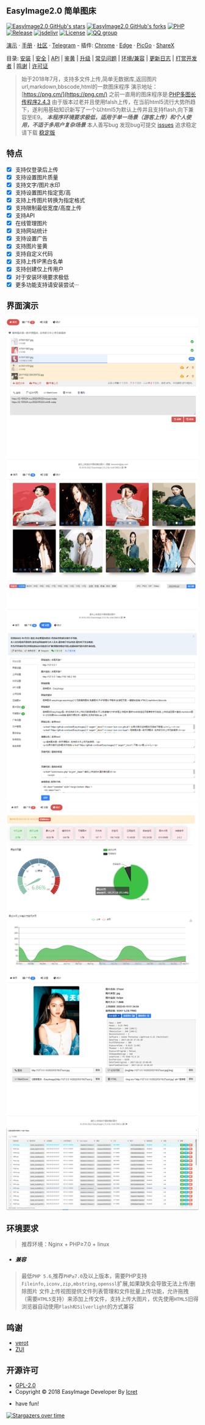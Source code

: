 ## EasyImage2.0 简单图床

[![EasyImage2.0 GitHub's stars](https://img.shields.io/github/stars/icret/easyImage2.0?style=social)](https://github.com/icret/EasyImages2.0/stargazers)
[![EasyImage2.0 GitHub's forks](https://img.shields.io/github/forks/icret/easyimage2.0?style=social)](https://github.com/icret/EasyImages2.0/network/members)
[![PHP](https://img.shields.io/badge/php-5.6%20--%208.0-blue.svg)](http://php.net)
[![Release](https://img.shields.io/github/v/release/icret/EasyImages2.0)](https://github.com/icret/EasyImages2.0/releases)
[![jsdelivr](https://data.jsdelivr.com/v1/package/gh/icret/EasyImages2.0/badge)](https://cdn.jsdelivr.net/gh/icret/EasyImages2.0@EasyImage2.0/)
[![License](https://img.shields.io/badge/license-GPL_V2.0-yellowgreen.svg)](https://github.com/icret/EasyImages2.0/blob/master/LICENSE)
[![QQ group](https://pub.idqqimg.com/wpa/images/group.png)](https://jq.qq.com/?_wv=1027&k=jfXRHU8Y)

[演示](https://png.cm/) · [手册](https://icret.gitee.io/easyimages2.0/#/) · [社区](https://github.com/icret/EasyImages2.0/discussions) · [Telegram](https://t.me/Easy_Image) - 插件: [Chrome](/docs/Chrome插件.md) · [Edge](/docs/Edge插件.md) · [PicGo](/docs/使用PicGo上传.md) · [ShareX](/docs/使用ShareX上传.md)

目录: [安装](/docs/安装图床.md) | [安全](/docs/安全配置.md) | [API](/docs/API.md) | [鉴黄](/docs/鉴黄.md) | [升级](/docs/图床更新升级.md) | [常见问题](/docs/常见问题.md) | [环境/兼容](#环境要求) | [更新日志](/docs/update.md) | [打赏开发者](/docs/打赏开发者.md) | [鸣谢](#鸣谢) | [许可证](#开源许可) 

> 始于2018年7月，支持多文件上传,简单无数据库,返回图片url,markdown,bbscode,html的一款图床程序
演示地址：[https://png.cm/](https://png.cm/) 
之前一直用的图床程序是:[PHP多图长传程序2.4.3](https://www.jb51.net/codes/40544.html)
由于版本过老并且使用falsh上传，在当前html5流行大势所趋下，遂利用基础知识新写了一个以html5为默认上传并且支持flash,向下兼容至IE9。
***本程序环境要求极低，适用于单一场景（游客上传）和个人使用，不适于多用户复杂场景***
>本人善写bug 发现bug可提交 [issues](https://github.com/icret/EasyImages2.0/issues) 追求稳定请下载 [稳定版](https://github.com/icret/EasyImages2.0/releases)

## 特点

* [x] 支持仅登录后上传
* [x] 支持设置图片质量
* [x] 支持文字/图片水印
* [x] 支持设置图片指定宽/高
* [x] 支持上传图片转换为指定格式
* [x] 支持限制最低宽度/高度上传
* [x] 支持API
* [x] 在线管理图片
* [x] 支持网站统计
* [x] 支持设置广告
* [x] 支持图片鉴黄
* [x] 支持自定义代码
* [x] 支持上传IP黑白名单
* [x] 支持创建仅上传用户
* [x] 对于安装环境要求极低
* [x] 更多功能支持请安装尝试···

 ## 界面演示
 
 ![简单图床 - 上传界面](./docs/images/README/674074848.png)
 ![简单图床 - 广场界面](./docs/images/README/3053540273.png)
 ![简单图床 - 后台界面](./docs/images/README/2657944724.png)
 ![简单图床 - 统计界面](./docs/images/README/1305032567.png)
 ![简单图床 - 图片信息](./docs/images/README/info.png)
 ![简单图床 - 上传日志](./docs/images/README/log.png)

## 环境要求
> 推荐环境：Nginx + PHP≥7.0 + linux

- ##### 兼容

 >最低`PHP 5.6`,推荐`PHP≥7.0`及以上版本，需要PHP支持`Fileinfo,iconv,zip,mbstring,openssl`扩展,如果缺失会导致无法上传/删除图片
 文件上传视图提供文件列表管理和文件批量上传功能，允许拖拽（需要`HTML5`支持）来添加上传文件，支持上传大图片，优先使用`HTML5`旧得浏览器自动使用`Flash和Silverlight`的方式兼容

## 鸣谢
 
- [verot](https://github.com/verot/class.upload.php "verot" )
- [ZUI](https://github.com/easysoft/zui "ZUI" )
  
## 开源许可

 - [GPL-2.0](https://github.com/icret/EasyImages2.0/blob/master/LICENSE) 
 - Copyright © 2018 EasyImage Developer By [Icret](https://github.com/icret)
 
* have fun!

[![Stargazers over time](https://starchart.cc/icret/EasyImages2.0.svg)](https://github.com/icret/EasyImages2.0/stargazers)